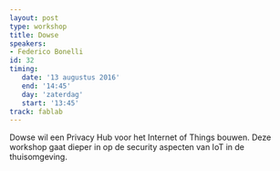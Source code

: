 ```yaml
---
layout: post
type: workshop
title: Dowse
speakers:
- Federico Bonelli
id: 32
timing: 
   date: '13 augustus 2016'
   end: '14:45'
   day: 'zaterdag'
   start: '13:45'
track: fablab
---
```

Dowse wil een Privacy Hub voor het Internet of Things bouwen. Deze workshop gaat dieper in op de security aspecten van IoT in de thuisomgeving.